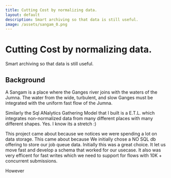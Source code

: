 ```yaml
---
title: Cutting Cost by normalizing data.  
layout: default
description: Smart archiving so that data is still useful.    
image: /assets/sangam_0.png
---
```

# Cutting Cost by normalizing data.

Smart archiving so that data is still useful.

## Background 

A Sangam is a place where the Ganges river joins with the waters of the Jumna. The water from the wide, turbulent, and slow Ganges must be integrated with the uniform fast flow of the Jumna. 

Similarly the Sql ANalytics Gathering Model that I built is a E.T.L. which integrates non-normalized data from many different places with many different shapes. Yes. I know its a stretch :) 

This project came about because we notices we were spending a lot on data storage. This came about because We initially chose a NO SQL db offering to store our job queue data. 
Initially this was a great choice. It let us move fast and develop a schema that worked for our usecase. It also was very efficent for fast writes which we need to support for flows with 10K + concurrent submissions. 

However

